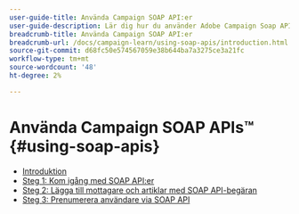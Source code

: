 ```yaml
---
user-guide-title: Använda Campaign SOAP API:er
user-guide-description: Lär dig hur du använder Adobe Campaign Soap API:er och skapar ett avancerat leveransarbetsflöde.
breadcrumb-title: Använda Campaign SOAP API:er
breadcrumb-url: /docs/campaign-learn/using-soap-apis/introduction.html
source-git-commit: d68fc50e574567059e38b644ba7a3275ce3a21fc
workflow-type: tm+mt
source-wordcount: '48'
ht-degree: 2%

---
```



# Använda Campaign SOAP APIs™ {#using-soap-apis}

+ [Introduktion](/help/tutorial-using-soap-apis/introduction.md)
+ [Steg 1: Kom igång med SOAP API:er](/help/tutorial-using-soap-apis/get-started-with-soap-apis.md)
+ [Steg 2: Lägga till mottagare och artiklar med SOAP API-begäran](/help/tutorial-using-soap-apis/add-recipients-and-articles-using-using-soap-api-requests.md)
+ [Steg 3: Prenumerera användare via SOAP API](/help/tutorial-using-soap-apis/subscribe-users-via-soap-api.md)